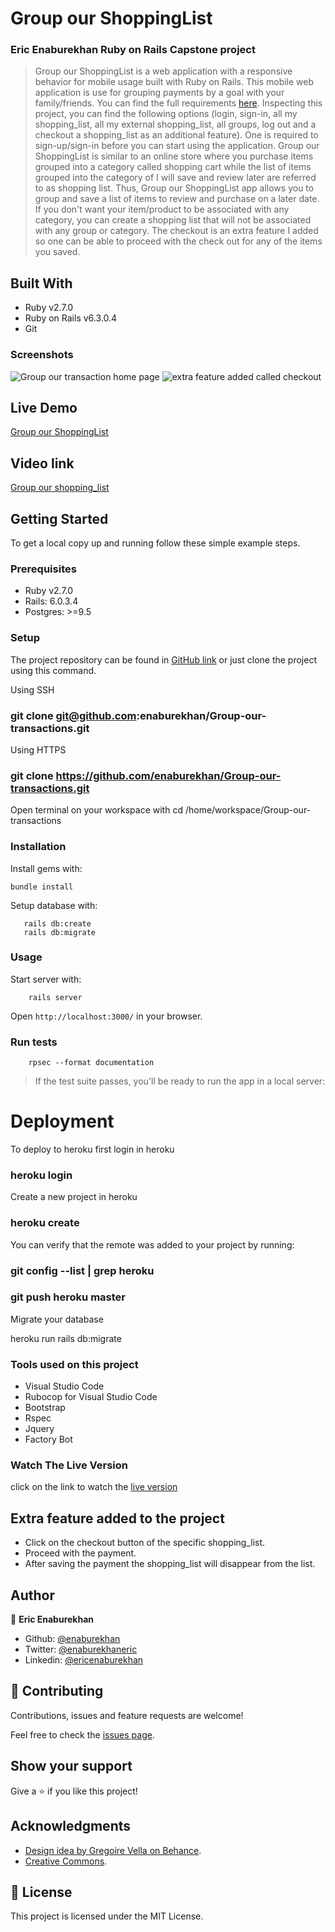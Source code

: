 # Group our ShoppingList

### Eric Enaburekhan Ruby on Rails Capstone project

> Group our ShoppingList is a web application with a responsive behavior for mobile usage built with Ruby on Rails. This mobile web application is use for grouping payments by a goal with your family/friends. You can find the full requirements [here](https://www.notion.so/Group-our-transactions-ccea2b6642664540a70de9f30bdff4ce). Inspecting this project, you can find the following options (login, sign-in, all my shopping_list, all my external shopping_list, all groups, log out and a checkout a shopping_list as an additional feature).
One is required to sign-up/sign-in before you can start using the application. Group our ShoppingList is similar to an online store where you purchase items grouped into a category called shopping cart while the list of items grouped into the category of I will save and review later are referred to as shopping list. Thus, Group our ShoppingList app allows you to group and save a list of items to review and purchase on a later date.
If you don't want your item/product to be associated with any category, you can create a shopping list that will not be associated with any group or category. The checkout is an extra feature I added so one can be able to proceed with the check out for any of the items you saved. 

## Built With

- Ruby v2.7.0
- Ruby on Rails v6.3.0.4
- Git

### Screenshots
<p float = 'left'>
    <img src="img/sign-up.png" alt="Group our transaction home page">
    <img src="img/checkout-page.png" alt="extra feature added called checkout">
</p>

## Live Demo

[Group our ShoppingList](https://enaburekhan-shoppinglist-app.herokuapp.com/)

## Video link
[Group our shopping_list](https://www.loom.com/share/f23ea7cfc36b4f51b118b0b8b3c3f4b4)


## Getting Started

To get a local copy up and running follow these simple example steps.

### Prerequisites

- Ruby v2.7.0
- Rails: 6.0.3.4
- Postgres: >=9.5

### Setup   

The project repository can be found in [GitHub link](https://github.com/enaburekhan/Group-our-transactions/tree/feature-branch) or just clone the project using this command.

Using SSH 

### git clone  git@github.com:enaburekhan/Group-our-transactions.git

Using HTTPS

### git clone  https://github.com/enaburekhan/Group-our-transactions.git

Open terminal on your workspace with
cd /home/workspace/Group-our-transactions

### Installation

Install gems with:

```
bundle install
```

Setup database with:

```
   rails db:create
   rails db:migrate
```

### Usage   

Start server with:

```
    rails server
```

Open `http://localhost:3000/` in your browser.

### Run tests

```
    rpsec --format documentation
```

> If the test suite passes, you'll be ready to run the app in a local server:

# Deployment
To deploy to heroku first login in heroku

### heroku login
Create a new project in heroku

### heroku create
You can verify that the remote was added to your project by running:

### git config --list | grep heroku 
### git push heroku master
Migrate your database

heroku run rails db:migrate

### Tools used on this project
- Visual Studio Code
- Rubocop for Visual Studio Code
- Bootstrap
- Rspec
- Jquery
- Factory Bot

### Watch The Live Version
click on the link to watch the [live version](https://enaburekhan-shoppinglist-app.herokuapp.com/)

## Extra feature added to the project
- Click on the checkout button of the specific shopping_list.
- Proceed with the payment.
- After saving the payment the shopping_list will disappear from the list.


## Author

👤 **Eric Enaburekhan**

- Github: [@enaburekhan](https://github.com/enaburekhan)
- Twitter: [@enaburekhaneric](https://twitter.com/enaburekhaneric)
- Linkedin: [@ericenaburekhan](https://www.linkedin.com/in/eric-enaburekhan-801a28100/)


## 🤝 Contributing

Contributions, issues and feature requests are welcome!

Feel free to check the [issues page](https://github.com/enaburekhan/Group-our-transactions/issues).

## Show your support

Give a ⭐️ if you like this project!

## Acknowledgments

- [Design idea by Gregoire Vella on Behance](https://www.behance.net/gregoirevella).
- [Creative Commons](https://creativecommons.org/licenses/by-nc/4.0/).

## 📝 License

This project is licensed under the MIT License.


